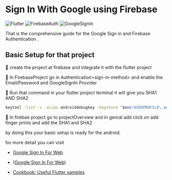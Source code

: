 # Sign In With Google using Firebase

![Flutter](https://img.shields.io/badge/Flutter-3.22-blue?logo=flutter)
![FirebaseAuth](https://img.shields.io/badge/%20firebase_auth-6.1.0-blue)
![GoogleSignIn](https://img.shields.io/badge/google_sign_in-6.2.2-accentblue)

That is the comprehensive guide for the Google Sign in and Firebase Authentication .

## Basic Setup for that project
🌟 create the project at firebase and integrate it with the flutter project

🌟 In FirebaseProject go in Authentication>sign-in-method> and enable the Email/Password and GoogleSignIn Provider 

🌟 Run that command in your flutter project terminal it will give you SHA1 AND SHA2 
```bash
keytool -list -v -alias androiddebugkey -keystore "$env:USERPROFILE\.android\debug.keystore"
```

🌟 In firebae project go to projectOverview and in genral add click on add finger prints and add the SHA1 and SHA2

by doing this your basic setup is ready for the android.

for more detail you can visit 

- [Google Sign In For Web ](https://docs.flutter.dev/cookbook)





- ([Google Sign In For Web](https://pub.dev/packages/google_sign_in_android#integration))
- [Cookbook: Useful Flutter samples](https://docs.flutter.dev/cookbook)


